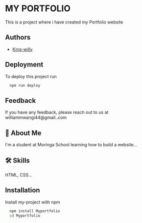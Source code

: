 
# MY PORTFOLIO

 This is a project where i have created my Portfolio website 


## Authors

- [King-willy](https://github.com/King-willy/Portfolio-website)


## Deployment

To deploy this project run

```bash
  npm run deploy
```


## Feedback

If you have any feedback, please reach out to us at williammwangi44@gmail..com


## 🚀 About Me
I'm a student at Moringa School learning how to build a website...


## 🛠 Skills
HTML, CSS...


## Installation

Install my-project with npm

```bash
  npm install Myportfolio
  cd Myportfolio
```
    